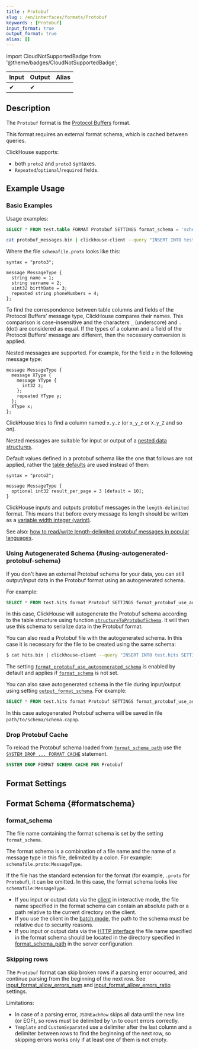 ```yaml
---
title : Protobuf
slug : /en/interfaces/formats/Protobuf
keywords : [Protobuf]
input_format: true
output_format: true
alias: []
---
```


import CloudNotSupportedBadge from '@theme/badges/CloudNotSupportedBadge';

<CloudNotSupportedBadge/>

| Input | Output | Alias |
|-------|--------|-------|
| ✔     | ✔      |       |

## Description

The `Protobuf` format is the [Protocol Buffers](https://protobuf.dev/) format.

This format requires an external format schema, which is cached between queries.

ClickHouse supports:
- both `proto2` and `proto3` syntaxes. 
- `Repeated`/`optional`/`required` fields.

## Example Usage

### Basic Examples 

Usage examples:

```sql
SELECT * FROM test.table FORMAT Protobuf SETTINGS format_schema = 'schemafile:MessageType'
```

```bash
cat protobuf_messages.bin | clickhouse-client --query "INSERT INTO test.table SETTINGS format_schema='schemafile:MessageType' FORMAT Protobuf"
```

Where the file `schemafile.proto` looks like this:

```capnp
syntax = "proto3";

message MessageType {
  string name = 1;
  string surname = 2;
  uint32 birthDate = 3;
  repeated string phoneNumbers = 4;
};
```

To find the correspondence between table columns and fields of the Protocol Buffers’ message type, ClickHouse compares their names.
This comparison is case-insensitive and the characters `_` (underscore) and `.` (dot) are considered as equal.
If the types of a column and a field of the Protocol Buffers’ message are different, then the necessary conversion is applied.

Nested messages are supported. For example, for the field `z` in the following message type:

```capnp
message MessageType {
  message XType {
    message YType {
      int32 z;
    };
    repeated YType y;
  };
  XType x;
};
```

ClickHouse tries to find a column named `x.y.z` (or `x_y_z` or `X.y_Z` and so on).

Nested messages are suitable for input or output of a [nested data structures](/docs/en/sql-reference/data-types/nested-data-structures/index.md).

Default values defined in a protobuf schema like the one that follows are not applied, rather the [table defaults](/docs/en/sql-reference/statements/create/table.md/#create-default-values) are used instead of them:

```capnp
syntax = "proto2";

message MessageType {
  optional int32 result_per_page = 3 [default = 10];
}
```

ClickHouse inputs and outputs protobuf messages in the `length-delimited` format.
This means that before every message its length should be written as a [variable width integer (varint)](https://developers.google.com/protocol-buffers/docs/encoding#varints).

See also: [how to read/write length-delimited protobuf messages in popular languages](https://cwiki.apache.org/confluence/display/GEODE/Delimiting+Protobuf+Messages).

### Using Autogenerated Schema {#using-autogenerated-protobuf-schema}

If you don't have an external Protobuf schema for your data, you can still output/input data in the Protobuf format using an autogenerated schema.

For example:

```sql
SELECT * FROM test.hits format Protobuf SETTINGS format_protobuf_use_autogenerated_schema=1
```

In this case, ClickHouse will autogenerate the Protobuf schema according to the table structure using function [`structureToProtobufSchema`](/docs/en/sql-reference/functions/other-functions.md#structure_to_protobuf_schema).
It will then use this schema to serialize data in the Protobuf format.

You can also read a Protobuf file with the autogenerated schema. In this case it is necessary for the file to be created using the same schema:

```bash
$ cat hits.bin | clickhouse-client --query "INSERT INTO test.hits SETTINGS format_protobuf_use_autogenerated_schema=1 FORMAT Protobuf"
```

The setting [`format_protobuf_use_autogenerated_schema`](/docs/en/operations/settings/settings-formats.md#format_protobuf_use_autogenerated_schema) is enabled by default and applies if [`format_schema`](/docs/en/operations/settings/settings-formats.md#formatschema-format-schema) is not set.

You can also save autogenerated schema in the file during input/output using setting [`output_format_schema`](/docs/en/operations/settings/settings-formats.md#outputformatschema-output-format-schema). For example:

```sql
SELECT * FROM test.hits format Protobuf SETTINGS format_protobuf_use_autogenerated_schema=1, output_format_schema='path/to/schema/schema.proto'
```
In this case autogenerated Protobuf schema will be saved in file `path/to/schema/schema.capnp`.

### Drop Protobuf Cache

To reload the Protobuf schema loaded from [`format_schema_path`](/docs/en/operations/server-configuration-parameters/settings.md/#format_schema_path) use the [`SYSTEM DROP ... FORMAT CACHE`](/docs/en/sql-reference/statements/system.md/#system-drop-schema-format) statement.

```sql
SYSTEM DROP FORMAT SCHEMA CACHE FOR Protobuf
```

## Format Settings

## Format Schema {#formatschema}

### format_schema

The file name containing the format schema is set by the setting `format_schema`.

The format schema is a combination of a file name and the name of a message type in this file, delimited by a colon. 
For example: `schemafile.proto:MessageType`.

If the file has the standard extension for the format (for example, `.proto` for `Protobuf`),
it can be omitted. In this case, the format schema looks like `schemafile:MessageType`.

- If you input or output data via the [client](/docs/en/interfaces/cli.md) in interactive mode, the file name specified in the format schema
can contain an absolute path or a path relative to the current directory on the client.
- If you use the client in the [batch mode](/docs/en/interfaces/cli.md/#batch-mode), the path to the schema must be relative due to security reasons.
- If you input or output data via the [HTTP interface](/docs/en/interfaces/http.md) the file name specified in the format schema
should be located in the directory specified in [format_schema_path](/docs/en/operations/server-configuration-parameters/settings.md/#format_schema_path) in the server configuration.

### Skipping rows

The `Protobuf` format can skip broken rows if a parsing error occurred, and continue parsing from the beginning of the next row.
See [input_format_allow_errors_num](/docs/en/operations/settings/settings-formats.md/#input_format_allow_errors_num) and [input_format_allow_errors_ratio](/docs/en/operations/settings/settings-formats.md/#input_format_allow_errors_ratio) settings.

Limitations:
- In case of a parsing error, `JSONEachRow` skips all data until the new line (or EOF), so rows must be delimited by `\n` to count errors correctly.
- `Template` and `CustomSeparated` use a delimiter after the last column and a delimiter between rows to find the beginning of the next row, so skipping errors works only if at least one of them is not empty.